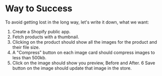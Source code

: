 # Way to Success

To avoid getting lost in the long way, let's write it down, what we want:

1. Create a Shopify public app.
2. Fetch products with a thumbnail.
3. Clicking on the product should show all the images for the product and their file size.
4. A "Compress" button on each image card should compress images to less than 500kb.
5. Click on the image should show you preview, Before and After.
   6 Save button on the image should update that image in the store.
